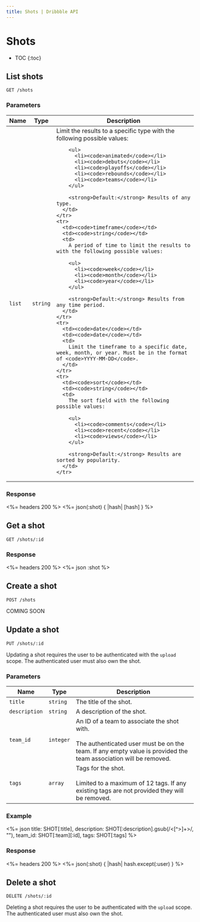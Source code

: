 ```yaml
---
title: Shots | Dribbble API
---
```


# Shots

* TOC
{:toc}

## List shots

    GET /shots

### Parameters

<table>
  <thead>
    <tr>
      <th>Name</th>
      <th>Type</th>
      <th>Description</th>
    </tr>
  </thead>
  <tbody>
    <tr>
      <td><code>list</code></td>
      <td><code>string</code></td>
      <td>
        Limit the results to a specific type with the following possible values:

        <ul>
          <li><code>animated</code></li>
          <li><code>debuts</code></li>
          <li><code>playoffs</code></li>
          <li><code>rebounds</code></li>
          <li><code>teams</code></li>
        </ul>

        <strong>Default:</strong> Results of any type.
      </td>
    </tr>
    <tr>
      <td><code>timeframe</code></td>
      <td><code>string</code></td>
      <td>
        A period of time to limit the results to with the following possible values:

        <ul>
          <li><code>week</code></li>
          <li><code>month</code></li>
          <li><code>year</code></li>
        </ul>

        <strong>Default:</strong> Results from any time period.
      </td>
    </tr>
    <tr>
      <td><code>date</code></td>
      <td><code>date</code></td>
      <td>
        Limit the timeframe to a specific date, week, month, or year. Must be in the format of <code>YYYY-MM-DD</code>.
      </td>
    </tr>
    <tr>
      <td><code>sort</code></td>
      <td><code>string</code></td>
      <td>
        The sort field with the following possible values:

        <ul>
          <li><code>comments</code></li>
          <li><code>recent</code></li>
          <li><code>views</code></li>
        </ul>

        <strong>Default:</strong> Results are sorted by popularity.
      </td>
    </tr>
  </tbody>
</table>

### Response

<%= headers 200 %>
<%= json(:shot) { |hash| [hash] } %>

## Get a shot

    GET /shots/:id

### Response

<%= headers 200 %>
<%= json :shot %>

## Create a shot

    POST /shots

COMING SOON

## Update a shot

    PUT /shots/:id

Updating a shot requires the user to be authenticated with the `upload` scope.
The authenticated user must also own the shot.

### Parameters

| Name | Type | Description |
|------|------|-------------|
| `title` | `string` | The title of the shot. |
| `description` | `string` | A description of the shot. |
| `team_id` | `integer` | An ID of a team to associate the shot with.<br><br>The authenticated user must be on the team. If any empty value is provided the team association will be removed. |
| `tags` | `array` | Tags for the shot.<br><br>Limited to a maximum of 12 tags. If any existing tags are not provided they will be removed. |

### Example

<%= json title: SHOT[:title],
  description: SHOT[:description].gsub(/<[^>]+>/, ""),
  team_id: SHOT[:team][:id],
  tags: SHOT[:tags] %>

### Response

<%= headers 200 %>
<%= json(:shot) { |hash| hash.except(:user) } %>

## Delete a shot

    DELETE /shots/:id

Deleting a shot requires the user to be authenticated with the `upload` scope.
The authenticated user must also own the shot.
